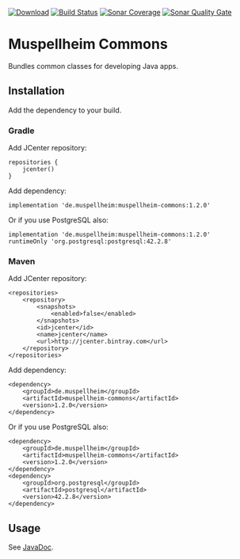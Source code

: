 [![Download](https://api.bintray.com/packages/falkoschumann/maven/muspellheim-commons/images/download.svg)](https://bintray.com/falkoschumann/maven/muspellheim-commons)
[![Build Status](https://travis-ci.org/falkoschumann/java-muspellheim-commons.png?branch=master)](https://travis-ci.org/falkoschumann/java-muspellheim-commons)
[![Sonar Coverage](https://img.shields.io/sonar/coverage/falkoschumann_java-muspellheim-commons?server=https%3A%2F%2Fsonarcloud.io)](https://sonarcloud.io/dashboard?id=falkoschumann_java-muspellheim-commons)
[![Sonar Quality Gate](https://img.shields.io/sonar/quality_gate/falkoschumann_java-muspellheim-commons?server=https%3A%2F%2Fsonarcloud.io)](https://sonarcloud.io/dashboard?id=falkoschumann_java-muspellheim-commons)

# Muspellheim Commons

Bundles common classes for developing Java apps.

## Installation

Add the dependency to your build.

### Gradle

Add JCenter repository:

    repositories {
        jcenter()
    }

Add dependency:

    implementation 'de.muspellheim:muspellheim-commons:1.2.0'

Or if you use PostgreSQL also:

    implementation 'de.muspellheim:muspellheim-commons:1.2.0'
    runtimeOnly 'org.postgresql:postgresql:42.2.8'

### Maven

Add JCenter repository:

    <repositories>
        <repository>
            <snapshots>
                <enabled>false</enabled>
            </snapshots>
            <id>jcenter</id>
            <name>jcenter</name>
            <url>http://jcenter.bintray.com</url>
        </repository>
    </repositories>

Add dependency:

    <dependency>
        <groupId>de.muspellheim</groupId>
        <artifactId>muspellheim-commons</artifactId>
        <version>1.2.0</version>
    </dependency>

Or if you use PostgreSQL also:

    <dependency>
        <groupId>de.muspellheim</groupId>
        <artifactId>muspellheim-commons</artifactId>
        <version>1.2.0</version>
    </dependency>
    <dependency>
        <groupId>org.postgresql</groupId>
        <artifactId>postgresql</artifactId>
        <version>42.2.8</version>
    </dependency>

## Usage

See [JavaDoc](https://falkoschumann.github.io/java-muspellheim-commons/).

